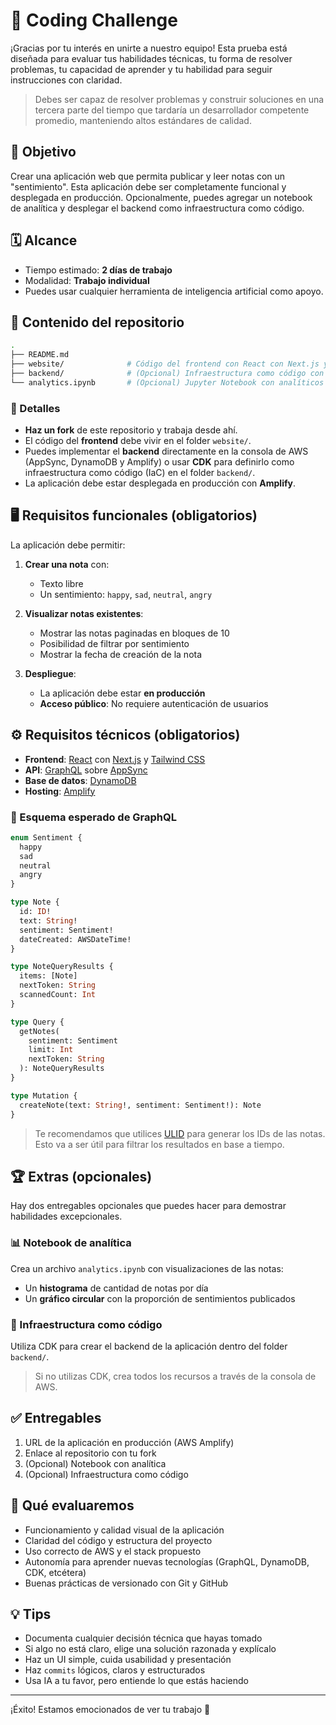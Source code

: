 # 🧗 Coding Challenge

¡Gracias por tu interés en unirte a nuestro equipo! Esta prueba está diseñada para evaluar tus habilidades técnicas, tu forma de resolver problemas, tu capacidad de aprender y tu habilidad para seguir instrucciones con claridad.

> Debes ser capaz de resolver problemas y construir soluciones en una tercera parte del tiempo que tardaría un desarrollador competente promedio, manteniendo altos estándares de calidad.

## 🎯 Objetivo

Crear una aplicación web que permita publicar y leer notas con un "sentimiento". Esta aplicación debe ser completamente funcional y desplegada en producción. Opcionalmente, puedes agregar un notebook de analítica y desplegar el backend como infraestructura como código.

## 🗓️ Alcance

- Tiempo estimado: **2 días de trabajo**
- Modalidad: **Trabajo individual**
- Puedes usar cualquier herramienta de inteligencia artificial como apoyo.

## 🧱 Contenido del repositorio

```bash
.
├── README.md
├── website/              # Código del frontend con React con Next.js y Tailwind CSS
├── backend/              # (Opcional) Infraestructura como código con CDK
└── analytics.ipynb       # (Opcional) Jupyter Notebook con analíticos básicos
```

### 📂 Detalles

- **Haz un fork** de este repositorio y trabaja desde ahí.
- El código del **frontend** debe vivir en el folder `website/`.
- Puedes implementar el **backend** directamente en la consola de AWS (AppSync, DynamoDB y Amplify) o usar **CDK** para definirlo como infraestructura como código (IaC) en el folder `backend/`.
- La aplicación debe estar desplegada en producción con **Amplify**.

## 🖥️ Requisitos funcionales (obligatorios)

La aplicación debe permitir:

1. **Crear una nota** con:
   - Texto libre
   - Un sentimiento: `happy`, `sad`, `neutral`, `angry`

2. **Visualizar notas existentes**:
   - Mostrar las notas paginadas en bloques de 10
   - Posibilidad de filtrar por sentimiento
   - Mostrar la fecha de creación de la nota

3. **Despliegue**:
   - La aplicación debe estar **en producción**
   - **Acceso público**: No requiere autenticación de usuarios

## ⚙️ Requisitos técnicos (obligatorios)

- **Frontend**: [React](https://react.dev/) con [Next.js](https://nextjs.org/) y [Tailwind CSS](https://tailwindcss.com/)
- **API**: [GraphQL](https://aws.amazon.com/graphql/) sobre [AppSync](https://aws.amazon.com/appsync/)
- **Base de datos**: [DynamoDB](https://aws.amazon.com/dynamodb/)
- **Hosting**: [Amplify](https://aws.amazon.com/amplify/hosting/)

### 🔧 Esquema esperado de GraphQL

```graphql
enum Sentiment {
  happy
  sad
  neutral
  angry
}

type Note {
  id: ID!
  text: String!
  sentiment: Sentiment!
  dateCreated: AWSDateTime!
}

type NoteQueryResults {
  items: [Note]
  nextToken: String
  scannedCount: Int
}

type Query {
  getNotes(
    sentiment: Sentiment
    limit: Int
    nextToken: String
  ): NoteQueryResults
}

type Mutation {
  createNote(text: String!, sentiment: Sentiment!): Note
}
```

> Te recomendamos que utilices [ULID](https://github.com/ulid/spec) para generar los IDs de las notas. Esto va a ser útil para filtrar los resultados en base a tiempo.

## 🏆 Extras (opcionales)

Hay dos entregables opcionales que puedes hacer para demostrar habilidades excepcionales.

### 📊 Notebook de analítica

Crea un archivo `analytics.ipynb` con visualizaciones de las notas:

- Un **histograma** de cantidad de notas por día
- Un **gráfico circular** con la proporción de sentimientos publicados

### 🚀 Infraestructura como código

Utiliza CDK para crear el backend de la aplicación dentro del folder `backend/`.

> Si no utilizas CDK, crea todos los recursos a través de la consola de AWS.

## ✅ Entregables

1. URL de la aplicación en producción (AWS Amplify)
2. Enlace al repositorio con tu fork
3. (Opcional) Notebook con analítica
4. (Opcional) Infraestructura como código

## 🧠 Qué evaluaremos

- Funcionamiento y calidad visual de la aplicación
- Claridad del código y estructura del proyecto
- Uso correcto de AWS y el stack propuesto
- Autonomía para aprender nuevas tecnologías (GraphQL, DynamoDB, CDK, etcétera)
- Buenas prácticas de versionado con Git y GitHub

## 💡 Tips

- Documenta cualquier decisión técnica que hayas tomado
- Si algo no está claro, elige una solución razonada y explícalo
- Haz un UI simple, cuida usabilidad y presentación
- Haz `commits` lógicos, claros y estructurados
- Usa IA a tu favor, pero entiende lo que estás haciendo

---

¡Éxito! Estamos emocionados de ver tu trabajo 🚀
